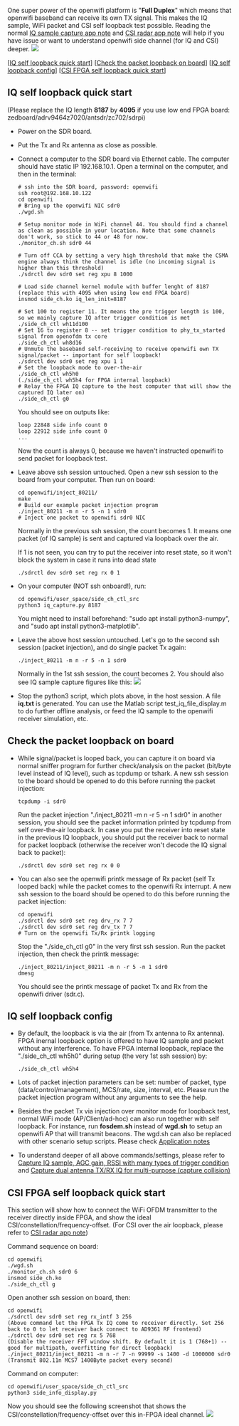 <!--
Author: Xianjun Jiao
SPDX-FileCopyrightText: 2022 UGent
SPDX-License-Identifier: AGPL-3.0-or-later
-->

One super power of the openwifi platform is "**Full Duplex**" which means that openwifi baseband can receive its own TX signal.
This makes the IQ sample, WiFi packet and CSI self loopback test possible. Reading the normal [IQ sample capture app note](iq.md) and [CSI radar app note](radar-self-csi.md) will help if you have issue or want to understand openwifi side channel (for IQ and CSI) deeper.
![](./openwifi-loopback-principle.jpg)

[[IQ self loopback quick start](#IQ-self-loopback-quick-start)]
[[Check the packet loopback on board](#Check-the-packet-loopback-on-board)]
[[IQ self loopback config](#IQ-self-loopback-config)]
[[CSI FPGA self loopback quick start](#CSI-FPGA-self-loopback-quick-start)]

## IQ self loopback quick start
(Please replace the IQ length **8187** by **4095** if you use low end FPGA board: zedboard/adrv9464z7020/antsdr/zc702/sdrpi)
- Power on the SDR board.
- Put the Tx and Rx antenna as close as possible.
- Connect a computer to the SDR board via Ethernet cable. The computer should have static IP 192.168.10.1. Open a terminal on the computer, and then in the terminal:
  ```
  # ssh into the SDR board, password: openwifi
  ssh root@192.168.10.122
  cd openwifi
  # Bring up the openwifi NIC sdr0
  ./wgd.sh

  # Setup monitor mode in WiFi channel 44. You should find a channel as clean as possible in your location. Note that some channels don't work, so stick to 44 or 48 for now.
  ./monitor_ch.sh sdr0 44

  # Turn off CCA by setting a very high threshold that make the CSMA engine always think the channel is idle (no incoming signal is higher than this threshold)
  ./sdrctl dev sdr0 set reg xpu 8 1000
  
  # Load side channel kernel module with buffer lenght of 8187 (replace this with 4095 when using low end FPGA board)
  insmod side_ch.ko iq_len_init=8187
  
  # Set 100 to register 11. It means the pre trigger length is 100, so we mainly capture IQ after trigger condition is met
  ./side_ch_ctl wh11d100
  # Set 16 to register 8 -- set trigger condition to phy_tx_started signal from openofdm tx core
  ./side_ch_ctl wh8d16
  # Unmute the baseband self-receiving to receive openwifi own TX signal/packet -- important for self loopback!
  ./sdrctl dev sdr0 set reg xpu 1 1
  # Set the loopback mode to over-the-air
  ./side_ch_ctl wh5h0
  (./side_ch_ctl wh5h4 for FPGA internal loopback)
  # Relay the FPGA IQ capture to the host computer that will show the captured IQ later on)
  ./side_ch_ctl g0
  ```
  You should see on outputs like:
  ```
  loop 22848 side info count 0
  loop 22912 side info count 0
  ...
  ```
  Now the count is always 0, because we haven't instructed openwifi to send packet for loopback test.
  
- Leave above ssh session untouched. Open a new ssh session to the board from your computer. Then run on board:
  ```
  cd openwifi/inject_80211/
  make
  # Build our example packet injection program
  ./inject_80211 -m n -r 5 -n 1 sdr0
  # Inject one packet to openwifi sdr0 NIC
  ```
  Normally in the previous ssh session, the count becomes 1. It means one packet (of IQ sample) is sent and captured via loopback over the air.
  
  If 1 is not seen, you can try to put the receiver into reset state, so it won't block the system in case it runs into dead state
  ```
  ./sdrctl dev sdr0 set reg rx 0 1
  ```

- On your computer (NOT ssh onboard!), run:
  ```
  cd openwifi/user_space/side_ch_ctl_src
  python3 iq_capture.py 8187
  ```
  You might need to install beforehand: "sudo apt install python3-numpy", and "sudo apt install python3-matplotlib".
  
- Leave the above host session untouched. Let's go to the second ssh session (packet injection), and do single packet Tx again:
  ```
  ./inject_80211 -m n -r 5 -n 1 sdr0
  ```
  Normally in the 1st ssh session, the count becomes 2. You should also see IQ sample capture figures like this:
  ![](./openwifi-iq-loopback.jpg)
  
- Stop the python3 script, which plots above, in the host session. A file **iq.txt** is generated. You can use the Matlab script test_iq_file_display.m 
to do further offline analysis, or feed the IQ sample to the openwifi receiver simulation, etc.

## Check the packet loopback on board

- While signal/packet is looped back, you can capture it on board via normal sniffer program for further check/analysis on the packet (bit/byte level instead of IQ level), such as tcpdump or tshark.
  A new ssh session to the board should be opened to do this before running the packet injection:
  ```
  tcpdump -i sdr0
  ```
  Run the packet injection "./inject_80211 -m n -r 5 -n 1 sdr0" in another session, you should see the packet information printed by tcpdump from self over-the-air loopback. In case you put the receiver into reset state in the previous IQ loopback, you should put the receiver back to normal for packet loopback (otherwise the receiver won't decode the IQ signal back to packet):
  ```
  ./sdrctl dev sdr0 set reg rx 0 0
  ```
  
- You can also see the openwifi printk message of Rx packet (self Tx looped back) while the packet comes to the openwifi Rx interrupt.
  A new ssh session to the board should be opened to do this before running the packet injection:
  ```
  cd openwifi
  ./sdrctl dev sdr0 set reg drv_rx 7 7
  ./sdrctl dev sdr0 set reg drv_tx 7 7
  # Turn on the openwifi Tx/Rx printk logging
  ```
  Stop the "./side_ch_ctl g0" in the very first ssh session. Run the packet injection, then check the printk message:
  ```
  ./inject_80211/inject_80211 -m n -r 5 -n 1 sdr0
  dmesg
  ```
  You should see the printk message of packet Tx and Rx from the openwifi driver (sdr.c).

## IQ self loopback config

- By default, the loopback is via the air (from Tx antenna to Rx antenna). FPGA inernal loopback option is offered to have IQ sample and packet without 
  any interference. To have FPGA internal loopback, replace the "./side_ch_ctl wh5h0" during setup (the very 1st ssh session) by:
  ```
  ./side_ch_ctl wh5h4
  ```
- Lots of packet injection parameters can be set: number of packet, type (data/control/management), MCS/rate, size, interval, etc. Please run the packet injection
  program without any arguments to see the help.
  
- Besides the packet Tx via injection over monitor mode for loopback test, normal WiFi mode (AP/Client/ad-hoc) can also run together with self loopback. 
  For instance, run **fosdem.sh** instead of **wgd.sh** to setup an openwifi AP that will transmit beacons. The wgd.sh can also be replaced with other scenario
  setup scripts. Please check [Application notes](README.md)

- To understand deeper of all above commands/settings, please refer to [Capture IQ sample, AGC gain, RSSI with many types of trigger condition](iq.md) and
  [Capture dual antenna TX/RX IQ for multi-purpose (capture collision)](iq_2ant.md)
  
## CSI FPGA self loopback quick start

This section will show how to connect the WiFi OFDM transmitter to the receiver directly inside FPGA, and show the ideal CSI/constellation/frequency-offset. (For CSI over the air loopback, please refer to [CSI radar app note](radar-self-csi.md))

Command sequence on board:
```
cd openwifi
./wgd.sh
./monitor_ch.sh sdr0 6
insmod side_ch.ko
./side_ch_ctl g
```
Open another ssh session on board, then:
```
cd openwifi
./sdrctl dev sdr0 set reg rx_intf 3 256
(Above command let the FPGA Tx IQ come to receiver directly. Set 256 back to 0 to let receiver back connect to AD9361 RF frontend)
./sdrctl dev sdr0 set reg rx 5 768
(Disable the receiver FFT window shift. By default it is 1 (768+1) -- good for multipath, overfitting for direct loopback)
./inject_80211/inject_80211 -m n -r 7 -n 99999 -s 1400 -d 1000000 sdr0
(Transmit 802.11n MCS7 1400Byte packet every second)
```

Command on computer:
```
cd openwifi/user_space/side_ch_ctl_src
python3 side_info_display.py
```
Now you should see the following screenshot that shows the CSI/constellation/frequency-offset over this in-FPGA ideal channel.
![](./openwifi-csi-fpga-loopback.jpg)
